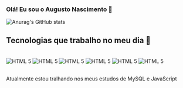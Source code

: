 
### Olá! Eu sou o Augusto Nascimento 👋

![Anurag's GitHub stats](https://github-readme-stats.vercel.app/api?username=xcnoris&show_icons=true&theme=radical)

## Tecnologias que trabalho no meu dia 👔

<div style="display: inline_block"><br/>

<img align="center" alt="HTML 5" src="https://img.shields.io/badge/HTML5-E34F26?style=for-the-badge&logo=html5&logoColor=white"/>
<img align="center" alt="HTML 5" src="https://img.shields.io/badge/CSS3-1572B6?style=for-the-badge&logo=css3&logoColor=white">
<img align="center" alt="HTML 5" src="https://img.shields.io/badge/JavaScript-F7DF1E?style=for-the-badge&logo=javascript&logoColor=black"/>
<img align="center" alt="HTML 5" src="https://img.shields.io/badge/Node.js-43853D?style=for-the-badge&logo=node.js&logoColor=white"/>
<img align="center" alt="HTML 5" src="https://img.shields.io/badge/React-20232A?style=for-the-badge&logo=react&logoColor=61DAFB"/>
<img align="center" alt="HTML 5" src="https://img.shields.io/badge/MySQL-00000F?style=for-the-badge&logo=mysql&logoColor=white"/>


</div ><br/>

Atualmente estou tralhando nos meus estudos de  MySQL e JavaScript
